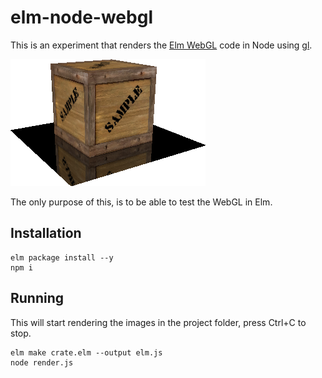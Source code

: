 # elm-node-webgl

This is an experiment that renders the [Elm WebGL](https://github.com/elm-community/webgl) code in Node using
[gl](https://www.npmjs.com/package/gl).

<img src="crate.png">

The only purpose of this, is to be able to test the WebGL in Elm.

## Installation

```
elm package install --y
npm i
```

## Running

This will start rendering the images in the project folder,
press Ctrl+C to stop.

```
elm make crate.elm --output elm.js
node render.js
```
